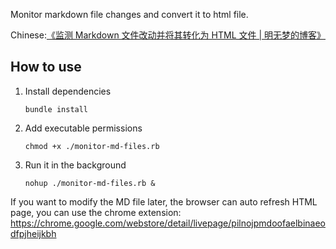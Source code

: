 Monitor markdown file changes and convert it to html file.

Chinese:[《监测 Markdown 文件改动并将其转化为 HTML 文件 | 明无梦的博客》](http://www.dreamxu.com/monitor-markdown-file-changes-and-convert-it-to-html-file/)

## How to use

1.  Install dependencies

        bundle install

2.  Add executable permissions


        chmod +x ./monitor-md-files.rb

3.  Run it in the background

        nohup ./monitor-md-files.rb &

If you want to modify the MD file later, 
the browser can auto refresh HTML page, 
you can use the chrome extension: <https://chrome.google.com/webstore/detail/livepage/pilnojpmdoofaelbinaeodfpjheijkbh>
